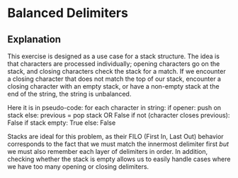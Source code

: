 # Balanced Delimiters

## Explanation

This exercise is designed as a use case for a stack structure. The idea is that
characters are processed individually; opening characters go on the stack, and
closing characters check the stack for a match. If we encounter a closing
character that does not match the top of our stack, encounter a closing
character with an empty stack, or have a non-empty stack at the end of the
string, the string is unbalanced.

Here it is in pseudo-code:
    for each character in string:
        if opener:
	    push on stack
	else:
	    previous = pop stack OR False
	    if not (character closes previous):
	        False
    if stack empty:
        True
    else:
        False

Stacks are ideal for this problem, as their FILO (First In, Last Out) behavior
corresponds to the fact that we must match the innermost delimiter first *but*
we must also remember each layer of delimiters in order. In addition, checking
whether the stack is empty allows us to easily handle cases where we have too
many opening or closing delimiters.
